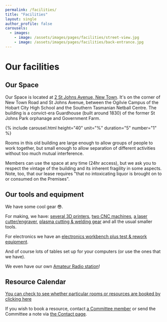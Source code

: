 ```yaml
---
permalink: /facilities/
title: "Facilities"
layout: single
author_profile: false
carousels:
  - images: 
    - image: /assets/images/pages/facilities/street-view.jpg
    - image: /assets/images/pages/facilities/back-entrance.jpg
---
```


# Our facilities
## Our Space
Our Space is located at [2 St Johns Avenue, New Town](https://www.openstreetmap.org/#map=19/-42.85322/147.30015). It's on the corner of New Town Road and St Johns Avenue, between the Ogilvie Campus of the Hobart City High School and the Southern Tasmanian Netball Centre. The building is a convict-era Guardhouse (built around 1830) of the former St Johns Park orphanage and Government Farm. 

{% include carousel.html height="40" unit="%" duration="5" number="1" %}

Rooms in this old building are large enough to allow groups of people to work together, but small enough to allow separation of different activities without too much mutual interference.

Members can use the space at any time (24hr access), but we ask you to respect the vintage of the building and its inherent fragility in some aspects. Note, too, that our lease requires "that no intoxicating liquor is brought on to or consumed on the Premises".

## Our tools and equipment
We have some cool gear &#x1F60E;. 

For making, we have: [several 3D printers](/facilities/3d-printers/), [two CNC machines](/facilities/cnc-routers/), [a laser cutter/engraver](/facilities/laser-cutter/), [plasma cutting & welding gear](/facilities/metalworking/) and all the usual smaller tools.

For electronics we have an [electronics workbench plus test & rework equipment](/facilities/electronics-lab/).

And of course lots of tables set up for your computers (or use the ones that we have).

We even have our own [Amateur Radio station](/facilities/radio-station/)!

## Resource Calendar

[You can check to see whether particular rooms or resources are booked by clicking here](https://outlook.office365.com/owa/calendar/8d7988fbac0b42b9b5b901717fb74780@hobarthackerspace.org.au/5da9083ac99649048fa75b9be03307ed2801996037720237890/calendar.html) 

If you wish to book a resource, contact [a Committee member](https://hobarthackerspace.org.au/about/#committee-202223) or send the Committee a note via [the Contact page](https://hobarthackerspace.org.au/contact/).


